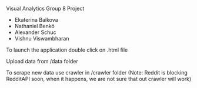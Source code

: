 Visual Analytics Group 8 Project

- Ekaterina Baikova
- Nathaniel Benkö
- Alexander Schuc
- Vishnu Viswambharan

To launch the application double click on .html file

Upload data from /data folder

To scrape new data use crawler in /crawler folder (Note: Reddit is blocking RedditAPI soon, when it happens, we are not sure that out crawler will work)